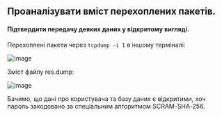 ## Проаналізувати вміст перехоплених пакетів. 
#### Підтвердити передачу деяких даних у відкритому вигляді.

Перехоплені пакети через `tcpdump -i 1` в іншому терміналі:

![image](https://user-images.githubusercontent.com/56130345/208242420-86dae245-591b-434d-b377-6522674a8333.png)

Зміст файлу res.dump: 

![image](https://user-images.githubusercontent.com/56130345/208242732-29fd19b3-d885-4caf-baf6-56bf31d55681.png)

Бачимо, що дані про користувача та базу даних є відкритими, хоч пароль закодовано за спеціальним алгоритмом SCRAM-SHA-256.
